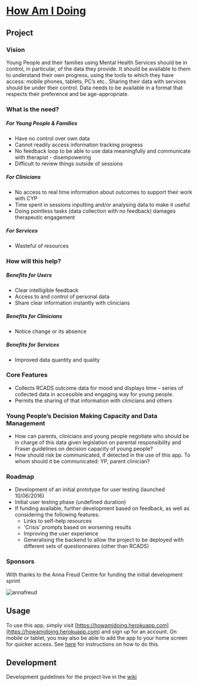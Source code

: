 # [How Am I Doing](https://howamidoing.herokuapp.com)

## Project

### Vision
Young People and their families using Mental Health Services should be in control, in particular, of the data they provide.  It should be available to them to understand their own progress, using the tools to which they have access: mobile phones, tablets, PC’s etc..  Sharing their data with services should be under their control. Data needs to be available in a format that respects their preference and be age-appropriate.

### What is the need?

##### For Young People & Families
* Have no control over own data
* Cannot readily access information tracking progress
* No feedback loop to be able to use data meaningfully and communicate with therapist  - disempowering
* Difficult to review things outside of sessions

##### For Clinicians
* No access to real time information about outcomes to support their work with CYP
* Time spent in sessions inputting and/or analysing data to make it useful
* Doing pointless tasks (data collection with no feedback) damages therapeutic engagement

##### For Services
* Wasteful of resources

### How will this help?

##### Benefits for Users
* Clear intelligible feedback
* Access to and control of personal data
* Share clear information instantly with clinicians

##### Benefits for Clinicians
*	Notice change or its absence

##### Benefits for Services
*	Improved data quantity and quality

### Core Features
*	Collects RCADS outcome data for mood and  displays time – series of collected data in accessible and engaging way for young people.
*	Permits the sharing of that information with clinicians and others

### Young People’s Decision Making Capacity and Data Management
*	How can parents, clinicians and young people negotiate who should be in charge of this data given legislation on parental responsibility and Fraser guidelines on decision capacity of young people?
*	How should risk be communicated, if detected in the use of this app.  To whom should it be communicated: YP, parent clinician?

### Roadmap
* Development of an initial prototype for user testing (launched 10/06/2016)
* Initial user testing phase (undefined duration)
* If funding available, further development based on feedback, as well as considering the following features:
  * Links to self-help resources
  * 'Crisis' prompts based on worsening results
  * Improving the user experience
  * Generalising the backend to allow the project to be deployed with different sets of questionnaires (other than RCADS)

### Sponsors
With thanks to the Anna Freud Centre for funding the initial development sprint

![annafreud](http://www.annafreud.org/media/1035/afc-logo-top.png?width=250&heightratio=0.40&format=png)

## Usage
To use this app, simply visit [https://howamidoing.herokuapp.com](https://howamidoing.herokuapp.com) and sign up for an account. On mobile or tablet, you may also be able to add the app to your home screen for quicker access. See [here](www.howtogeek.com/196087/how-to-add-websites-to-the-home-screen-on-any-smartphone-or-tablet) for instructions on how to do this.

## Development
Development guidelines for the project live in the [wiki](https://github.com/foundersandcoders/How-Am-I-Doing/wiki)
